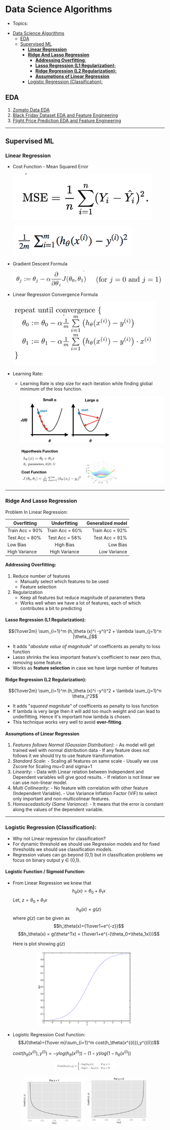 # Data Science Algorithms
* Topics:
- [Data Science Algorithms](#data-science-algorithms)
	- [EDA](#eda)
	- [Supervised ML](#supervised-ml)
		- [**Linear Regression**](#linear-regression)
		- [**Ridge And Lasso Regression**](#ridge-and-lasso-regression)
			- [**Addressing Overfitting**:](#addressing-overfitting)
			- [**Lasso Regression (L1 Regularization)**:](#lasso-regression-l1-regularization)
			- [**Ridge Regression (L2 Regularization):**](#ridge-regression-l2-regularization)
			- [**Assumptions of Linear Regression**](#assumptions-of-linear-regression)
		- [Logistic Regression (Classification):](#logistic-regression-classification)

## **EDA**
  1. [Zomato Data EDA](https://github.com/desai-nitin/DataScience/blob/main/EDA_Zomato_Dataset.ipynb)
  2. [Black Friday Dataset EDA and Feature Engineering](https://github.com/desai-nitin/DataScience/blob/main/EDA_And_Feature_Engineering_Black_Friday_Dataset.ipynb)
  3. [Flight Price Prediction EDA and Feature Engineering](https://github.com/desai-nitin/DataScience/blob/main/EDA_And_Feature_Engineering_For_Flight_Price_Prediction.ipynb)
   
 ****
## **Supervised ML**
### **Linear Regression**
   - Cost Function - Mean Squared Error

		![Gradient Descent](https://github.com/desai-nitin/DataScience/blob/main/readme_images/mse1.png)

		![Gradient Descent](https://github.com/desai-nitin/DataScience/blob/main/readme_images/mse2.png)

   - Gradient Descent Formula
		
		![Gradient Descent](https://github.com/desai-nitin/DataScience/blob/main/readme_images/gradient_descent.png)
	
   - Linear Regression Convergence Formula
		
		![Linear Regression Convergence](https://github.com/desai-nitin/DataScience/blob/main/readme_images/LRConvergence.png)	

   - Learning Rate:
		- Learning Rate is step size for each iteration while finding global minimum of the loss function.

			![Learning Rate](https://github.com/desai-nitin/DataScience/blob/main/readme_images/LearningRate1.png)

			![Learning Rate View](https://github.com/desai-nitin/DataScience/blob/main/readme_images/LearningRateView.png)
 ****
### **Ridge And Lasso Regression**

Problem In Linear Regression: 

| Overfitting     | Underfitting    | Generalized model |
| --------------- |:---------------:| -----------------:|
| Train Acc = 90% | Train Acc = 60% | Train Acc = 92%   |
| Test Acc = 80%  | Test Acc = 58% | Test Acc = 91%   |
| Low Bias        | High Bias       | Low Bias          |
| High Variance   | High Variance   | Low Variance      |


#### **Addressing Overfitting**:
  1. Reduce number of features
        - Manually select which features to be used
        - Feature selection
  2. Regularization
        - Keep all features but reduce magnitude of parameters theta 
        - Works well when we have a lot of features, each of which contributes a bit to predicting 
  
#### **Lasso Regression (L1 Regularization)**:
$${1\over2m} \sum_{i=1}^m (h_\theta (x)^i -y^i)^2 + \lambda \sum_{j=1}^n |\theta_j|$$
   
 - It adds "*aboslute value of magnitude*" of coefficents as penalty to loss function
  - Lasso shrinks the less important feature's coefficient to near zero thus, removing some feature.
  - Works as **feature selection** in case we have large number of features


#### **Ridge Regression (L2 Regularization):**
 $${1\over2m} \sum_{i=1}^m (h_\theta (x)^i -y^i)^2 + \lambda \sum_{j=1}^n \theta_j^2$$
  - It adds "*squared magnitute*" of coefficents as penalty to loss function
  - If lambda is very large then it will add too much weight and can lead to underfitting. Hence it's important how lambda is chosen.
  - This technique works very well to avoid **over-fitting**.

#### **Assumptions of Linear Regression**
  1. *Features follows Normal (Gaussian Distribution)*:
    		- As model will get trained well with normal distribution data
    		- If any feature does not follows it we should try to use feature transformation.
  2. *Standard Scale*:
    		- Scaling all features on same scale
    		- Usually we use Zscore for Scaling mu=0 and sigma=1
  3. *Linearity*:
    		- Data with Linear relation between Independent and Dependent variables  will give good results.
    		- If relation is not linear we can use non-linear model.
  4. *Multi Collinearity*:
    		- No feature with correlation with other feature (Independent Variable).
    		- Use Variance Inflation Factor (VIF) to select only important and non-multicolinear features.
  5. *Homoscedasticity (Same Variance)*:
    		- It means that the error is constant along the values of the dependent variable.
 ***
### Logistic Regression (Classification):

  - Why not Linear regression for classification?
  - For dynamic threshold we should use Regression models and for fixed  thresholds we should use classification models.
  - Regression values can go beyond (0,1) but in classification problems we focus on binary output y ∈ {0,1}.

#### Logistic Function / Sigmoid Function:
  - From Linear Regression we knew that
  	$$h_\theta(x) = \theta_0+\theta_1x$$
	Let, $z=\theta_0+\theta_1x$  
	$$h_\theta(x)=g(z)$$ 
	where $g(z)$ can be given as 
	$$h_\theta(x)={1\over1+e^{-z}}$$
	$$h_\theta(x) = g(\theta^Tx) = {1\over1+e^{-(\theta_0+\theta_1x)}}$$   
  	

	Here is plot showing $g(z)$

<p align="center">
	<img alt=Sigmoid src=https://github.com/desai-nitin/DataScience/blob/main/readme_images/Sigmoid.PNG>
</p>

  - Logistic Regression Cost Function:
	$$J(\theta)={1\over m}\sum_{i=1}^m cost(h_\theta(x^{(i)}),y^{(i)})$$
		
	$cost(h_\theta(x^{(i)}),y^{(i)}) = -y log(h_\theta(x^{(i)})) - (1-y) log(1-h_\theta(x^{(i)}))$
<p align="center">
	<img alt=logcost style="width:200px;" src=https://github.com/desai-nitin/DataScience/blob/main/readme_images/LogCost.png >
</p>

<p align="center">
	<img alt=y1 style="width:200px;" src=https://github.com/desai-nitin/DataScience/blob/main/readme_images/cost_y%3D1.png>
	<img alt=y0 style="width:200px;" src=https://github.com/desai-nitin/DataScience/blob/main/readme_images/cost_y%3D0.png>
</p>


